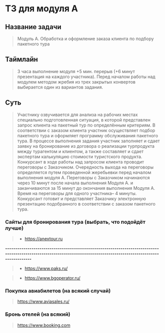 # ТЗ для модуля А

## Название задачи
>Модуль А. Обработка и оформление заказа клиента по подбору пакетного тура

## Таймлайн
>3 часа выполнение модуля +5 мин. перерыв (+6 минут презентация на каждого участника).
>Перед началом работы над модулем методом жребия из трех закрытых конвертов выбирается один из вариантов задания.

## Суть
>Участнику озвучивается для анализа на рабочих местах специально подготовленная ситуация, в которой представлен запрос клиента на пакетный тур по определённым критериям. В соответствии с заказом клиента участник осуществляет подбор пакетного тура и оформляет программу обслуживания пакетного тура. 
В процессе выполнения задания участник заполняет и сдает заявку на бронирование из договора о реализации турпродукта между турагентом и клиентом, а также составляет и сдает экспертам калькуляцию стоимости туристского продукта.
Конкурсант в ходе работы над запросом клиента проводит переговоры с Заказчиком. Очередность выхода на переговоры определяется путем проведенной жеребьевки перед началом выполнения модуля А. Переговоры с Заказчиком начинаются через 10 минут после начала выполнения Модуля А. и заканчиваются за 15 минут до окончания выполнения Модуля А. Время на переговоры для одного участника– 4 минуты.
Конкурсант готовит и представляет Заказчику электронную презентацию подобранного в соответствии с заказом пакетного тура.


### Сайты для бронирования тура (выбрать, что подойдёт лучше)
> - https://anextour.ru

**---------------------------------------------------------------------------------------------------------------------------------------------------------------------**

> - https://www.paks.ru/

> - https://www.bgoperator.ru/

### Покупка авиабилетов (на всякий случай)
> https://www.aviasales.ru/

### Бронь отелей (на всякий)
> https://www.booking.com
